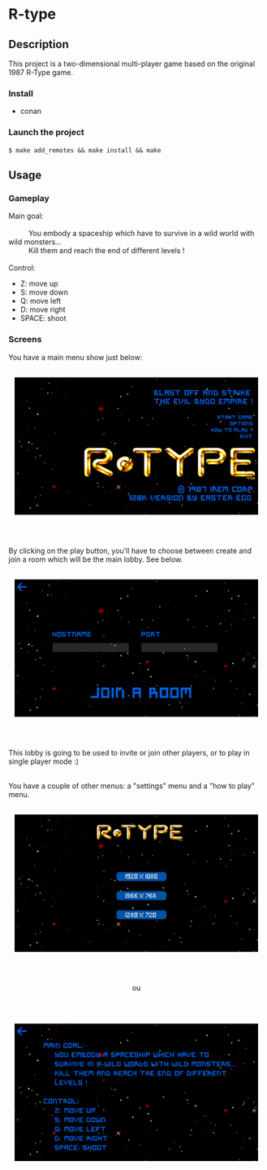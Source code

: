 # R-type

## Description

This project is a two-dimensional multi-player game based on the original 1987 R-Type game.

### Install

* conan

### Launch the project

``` 
$ make add_remotes && make install && make
```

## Usage

### Gameplay

Main goal:
</br></br>&nbsp;&nbsp;&nbsp;&nbsp;&nbsp;&nbsp;&nbsp;&nbsp;&nbsp;&nbsp;You embody a spaceship which have to survive in a wild world with wild monsters...
</br>&nbsp;&nbsp;&nbsp;&nbsp;&nbsp;&nbsp;&nbsp;&nbsp;&nbsp;&nbsp;Kill them and reach the end of different levels !</br>
</br>Control:
* Z: move up
* S: move down
* Q: move left
* D: move right
* SPACE: shoot

### Screens

You have a main menu show just below:</br></br>

<p align="center">
  <img src="assets/ScreenReadme/MainMenu.png" align="center" width="480" height="270">
</p></br></br>

By clicking on the play button, you'll have to choose between create and join a room which will be the main lobby. See below.</br></br>

<p align="center">
  <img src="assets/ScreenReadme/Room.png" align="center" width="480" height="270">
</p></br></br>

This lobby is going to be used to invite or join other players, or to play in single player mode :)</br></br>

You have a couple of other menus: a "settings" menu and a "how to play" menu.</br></br>

<p align="center">
  <img src="assets/ScreenReadme/SettingsMenu.png" align="center" width="480" height="270">
</p></br></br>

<p align="center">
  ou
</p></br></br>

<p align="center">
  <img src="assets/ScreenReadme/HtpMenu.png" align="center" width="480" height="270">
</p>
